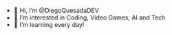 - 👋 Hi, I’m @DiegoQuesadaDEV
- 👀 I’m interested in Coding, Video Games, AI and Tech
- 🌱 I’m learning every day!
